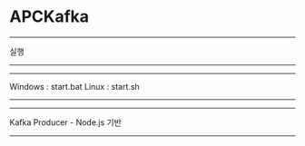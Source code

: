 # APCKafka

---

실행

---

---

Windows : start.bat
Linux : start.sh 

---

---

Kafka Producer - Node.js 기반

---
